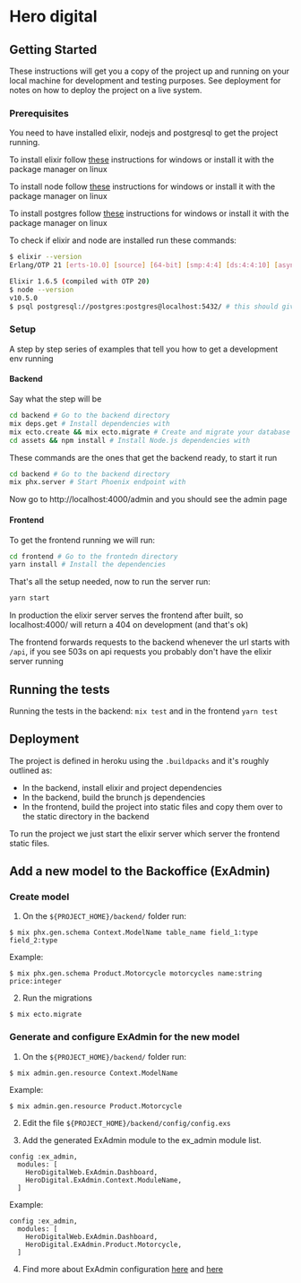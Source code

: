 # Hero digital

## Getting Started

These instructions will get you a copy of the project up and running on your local machine for development and testing purposes. See deployment for notes on how to deploy the project on a live system.

### Prerequisites

You need to have installed elixir, nodejs and postgresql to get the project running.

To install elixir follow [these](https://elixir-lang.org/install.html) instructions for windows or install it with the package manager on linux

To install node follow [these](https://nodejs.org/en/) instructions for windows or install it with the package manager on linux

To install postgres follow [these](https://www.postgresql.org/download/) instructions for windows or install it with the package manager on linux

To check if elixir and node are installed run these commands:

```bash
$ elixir --version
Erlang/OTP 21 [erts-10.0] [source] [64-bit] [smp:4:4] [ds:4:4:10] [async-threads:1] [hipe]

Elixir 1.6.5 (compiled with OTP 20)
$ node --version
v10.5.0
$ psql postgresql://postgres:postgres@localhost:5432/ # this should give you a console, use \q to quit
```

### Setup

A step by step series of examples that tell you how to get a development env running

#### Backend

Say what the step will be

```bash
cd backend # Go to the backend directory
mix deps.get # Install dependencies with 
mix ecto.create && mix ecto.migrate # Create and migrate your database with 
cd assets && npm install # Install Node.js dependencies with 
```

These commands are the ones that get the backend ready, to start it run

```bash
cd backend # Go to the backend directory
mix phx.server # Start Phoenix endpoint with 
```

Now go to http://localhost:4000/admin and you should see the admin page

#### Frontend

To get the frontend running we will run:

```bash
cd frontend # Go to the frontedn directory
yarn install # Install the dependencies
```

That's all the setup needed, now to run the server run:

```bash
yarn start
```

In production the elixir server serves the frontend after built, so localhost:4000/ will return a 404 on development (and that's ok)

The frontend forwards requests to the backend whenever the url starts with `/api`, if you see 503s on api requests you probably don't have the elixir server running

## Running the tests

Running the tests in the backend: `mix test` and in the frontend `yarn test`

## Deployment

The project is defined in heroku using the `.buildpacks` and it's roughly outlined as:

* In the backend, install elixir and project dependencies
* In the backend, build the brunch js dependencies
* In the frontend, build the project into static files and copy them over to the static directory in the backend

To run the project we just start the elixir server which server the frontend static files.

## Add a new model to the Backoffice (ExAdmin)

### Create model

1. On the `${PROJECT_HOME}/backend/` folder run:

```
$ mix phx.gen.schema Context.ModelName table_name field_1:type field_2:type
```

Example:

```
$ mix phx.gen.schema Product.Motorcycle motorcycles name:string price:integer
```

2. Run the migrations

```
$ mix ecto.migrate
```

### Generate and configure ExAdmin for the new model

1. On the `${PROJECT_HOME}/backend/` folder run:

```
$ mix admin.gen.resource Context.ModelName
```

Example:

```
$ mix admin.gen.resource Product.Motorcycle
```

2. Edit the file `${PROJECT_HOME}/backend/config/config.exs` 

3. Add the generated ExAdmin module to the ex_admin module list. 

```
config :ex_admin,
  modules: [
    HeroDigitalWeb.ExAdmin.Dashboard,
    HeroDigital.ExAdmin.Context.ModuleName,
  ]
```

Example:
```
config :ex_admin,
  modules: [
    HeroDigitalWeb.ExAdmin.Dashboard,
    HeroDigital.ExAdmin.Product.Motorcycle,
  ]
```

4. Find more about ExAdmin configuration [here](https://github.com/smpallen99/ex_admin/tree/phx-1.3#customizing-the-index-page) and [here](https://github.com/smpallen99/ex_admin/wiki)

